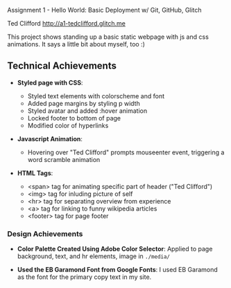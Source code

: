 Assignment 1 - Hello World: Basic Deployment w/ Git, GitHub, Glitch

Ted Clifford
http://a1-tedclifford.glitch.me

This project shows standing up a basic static webpage with js and css animations. It says a little bit about myself, too :)

## Technical Achievements
- **Styled page with CSS**:
    * Styled text elements with colorscheme and font
    * Added page margins by styling p width
    * Styled avatar and added :hover animation
    * Locked footer to bottom of page
    * Modified color of hyperlinks

- **Javascript Animation**:
    * Hovering over "Ted Clifford" prompts mouseenter event, triggering a word scramble animation

- **HTML Tags**:
    * \<span> tag for animating specific part of header ("Ted Clifford")
    * \<img> tag for inluding picture of self
    * \<hr> tag for separating overview from experience
    * \<a> tag for linking to funny wikipedia articles
    * \<footer> tag for page footer

### Design Achievements
- **Color Palette Created Using Adobe Color Selector**: Applied to page background, text, and hr elements, image in `./media/`

- **Used the EB Garamond Font from Google Fonts**: I used EB Garamond as the font for the primary copy text in my site.
